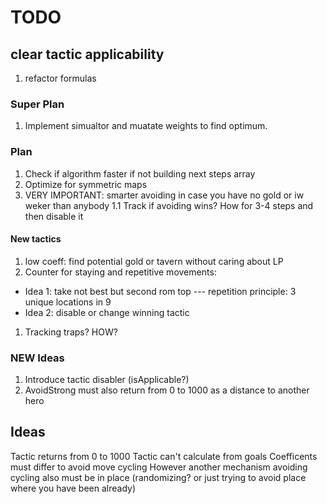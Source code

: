 # TODO

## clear tactic applicability
1. refactor formulas

### Super Plan
1. Implement simualtor and muatate weights to find optimum.

### Plan

1. Check if algorithm faster if not building next steps array
1. Optimize for symmetric maps
1. VERY IMPORTANT: smarter avoiding in case you have no gold or iw weker than anybody
1.1 Track if avoiding wins? How for 3-4 steps and then disable it

#### New tactics
1. low coeff: find potential gold or tavern without caring about LP
1. Counter for staying and repetitive movements: 
  * Idea 1: take not best but second rom top
  --- repetition principle: 3 unique locations in 9
  * Idea 2: disable or change winning tactic
1. Tracking traps? HOW?

### NEW Ideas

1. Introduce tactic disabler (isApplicable?)
1. AvoidStrong must also return from 0 to 1000 as a distance to another hero

## Ideas

Tactic returns from 0 to 1000
Tactic can't calculate from goals
Coefficents must differ to avoid move cycling
However another mechanism avoiding cycling also must be in place 
(randomizing? or just trying to avoid place where you have been already)


